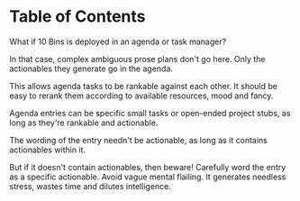 
# Table of Contents



What if 10 Bins is deployed in an agenda or task manager?

In that case, complex ambiguous prose plans don't go here.  Only the actionables they generate go in the agenda.

This allows agenda tasks to be rankable against each other.  It should be easy to rerank them according to available resources, mood and fancy.

Agenda entries can be specific small tasks or open-ended project stubs, as long as they're rankable and actionable.

The wording of the entry needn't be actionable, as long as it contains actionables within it.

But if it doesn't contain actionables, then beware!  Carefully word the entry as a specific actionable.  Avoid vague mental flailing.  It generates needless stress, wastes time and dilutes intelligence.

